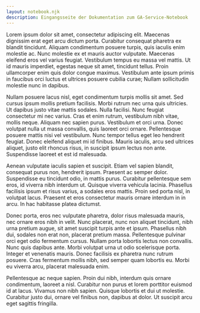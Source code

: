 ```yaml
---
layout: notebook.njk
description: Eingangsseite der Dokumentation zum GA-Service-Notebook
--- 
```


Lorem ipsum dolor sit amet, consectetur adipiscing elit. Maecenas dignissim erat eget arcu dictum porta. Curabitur consequat pharetra ex blandit tincidunt. Aliquam condimentum posuere turpis, quis iaculis enim molestie ac. Nunc molestie ex et mauris auctor vulputate. Maecenas eleifend eros vel varius feugiat. Vestibulum tempus eu massa vel mattis. Ut id mauris imperdiet, egestas neque sit amet, tincidunt tellus. Proin ullamcorper enim quis dolor congue maximus. Vestibulum ante ipsum primis in faucibus orci luctus et ultrices posuere cubilia curae; Nullam sollicitudin molestie nunc in dapibus.

Nullam posuere lacus nisl, eget condimentum turpis mollis sit amet. Sed cursus ipsum mollis pretium facilisis. Morbi rutrum nec urna quis ultricies. Ut dapibus justo vitae mattis sodales. Nulla facilisi. Nunc feugiat consectetur mi nec varius. Cras et enim rutrum, vestibulum nibh vitae, mollis neque. Aliquam nec sapien purus. Vestibulum et orci urna. Donec volutpat nulla ut massa convallis, quis laoreet orci ornare. Pellentesque posuere mattis nisi vel vestibulum. Nunc tempor tellus eget leo hendrerit feugiat. Donec eleifend aliquet mi id finibus. Mauris iaculis, arcu sed ultrices aliquet, justo elit rhoncus risus, in suscipit ipsum lectus non ante. Suspendisse laoreet et est id malesuada.

Aenean vulputate iaculis sapien et suscipit. Etiam vel sapien blandit, consequat purus non, hendrerit ipsum. Praesent ac semper dolor. Suspendisse eu tincidunt odio, in mattis purus. Curabitur pellentesque sem eros, id viverra nibh interdum ut. Quisque viverra vehicula lacinia. Phasellus facilisis ipsum et risus varius, a sodales eros mattis. Proin sed porta nisl, in volutpat lacus. Praesent et eros consectetur mauris ornare interdum in in arcu. In hac habitasse platea dictumst.

Donec porta, eros nec vulputate pharetra, dolor risus malesuada mauris, nec ornare eros nibh in velit. Nunc placerat, nunc non aliquet tincidunt, nibh urna pretium augue, sit amet suscipit turpis ante et ipsum. Phasellus nibh dui, sodales non erat non, placerat pretium massa. Pellentesque pulvinar orci eget odio fermentum cursus. Nullam porta lobortis lectus non convallis. Nunc quis dapibus ante. Morbi volutpat urna ut odio scelerisque porta. Integer et venenatis mauris. Donec facilisis ex pharetra nunc rutrum posuere. Cras fermentum mollis nibh, sed semper quam lobortis eu. Morbi eu viverra arcu, placerat malesuada enim.

Pellentesque ac neque sapien. Proin dui nibh, interdum quis ornare condimentum, laoreet a nisl. Curabitur non purus et lorem porttitor euismod id at lacus. Vivamus non nibh sapien. Quisque lobortis et dui ut molestie. Curabitur justo dui, ornare vel finibus non, dapibus at dolor. Ut suscipit arcu eget sagittis fringilla. 
